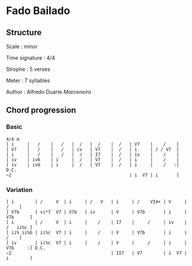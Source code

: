 # Fado Bailado

## Structure

Scale
:   minor

Time signature
:   4/4

Strophe
:   5 verses

Meter
:   7 syllables

Author
:   Alfredo Duarte _Marceneiro_

## Chord progression

### Basic

```
4/4 m
[ i     |   /    |   /   |  /   |  /    |  /   | V7    |    /    ]
[ V7    |   /    |   /   | iv   | V7    |  /   | i     | / / V7  ]
[ i     |   /    |   /   |  /   | I7    |  /   | iv    |    /    ]
[ iv    | iv6    | i     |  /   | V7    |  /   | i     |    /    ]
[ iv    | iv6    | i     |  /   | V7    |  /   | i     |    /   :] D.C.
~2                                             | i  V7 | i       ]
```

### Variation

```
[ i        | /     V  | i     | /   V   | i     | /    VI4+ | V     |     /    ]
[ V7b      | vi*7  V7 | V7b   | iv      | V     | V7b       | i     | V7b      ]
[ i        | /     V  | i     |    /    | I7    |     /     | iv    | /   ii%c ]
[ ii% ii%b | ii%c  V7 | i     |    /    | V     | V7b       | i     |     /    ]
[ iv       | ii%c  V7 | i     |    /    | V     |     /     | i     | V7b     :] D.C.
~2                                      | II7   | V7        | i  V7 | i        ]
```

<!--
vim:syntax=markdown:sw=4:ts=4:et
-->
